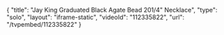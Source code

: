 {
    "title": "Jay King Graduated Black Agate Bead 201\/4\" Necklace",
    "type": "solo",
    "layout": "iframe-static",
    "videoId": "112335822",
    "url": "\/tvpembed\/112335822"
}